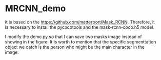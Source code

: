 # MRCNN_demo

it is based on the https://github.com/matterport/Mask_RCNN.
Therefore, it is necessary to install the pycocotools and the mask-rcnn-coco.h5 model.

I modify the demo.py so that I can save two masks image instead of showing in the figure.
It is worth to mention that the specific segmenttation object we catch is the person who might be the main character in the image.
